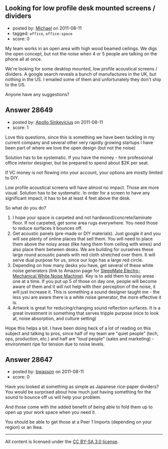 ## Looking for low profile desk mounted screens / dividers

- posted by: [Michael](https://stackexchange.com/users/-1/12609-michael) on 2011-08-11
- tagged: `office`, `office-space`
- score: 0

My team works in an open area with high wood beamed ceilings. We digs the open concept, but not the noise when 4 or 5 people are talking on the phone all at once.

We're looking for some desktop mounted, low profile acoustical screens / dividers. A google search reveals a bunch of manufactures in the UK, but nothing in the US. I emailed some of them and unfortunately they don't ship to the US.

Anyone have any suggestions? 


## Answer 28649

- posted by: [Apollo Sinkevicius](https://stackexchange.com/users/-1/2119-apollo-sinkevicius) on 2011-08-11
- score: 1

<p>Love this questions, since this is something we have been tackling in my current company and several other very rapidly growing startups I have been part of where we love the open design (but not the noise)</p>

<p>Solution has to be systematic. If you have the money - hire professional office interior designer, but be prepared to spend about $2K per seat.</p>

<p>If VC money is not flowing into your account, your options are mostly limited to DIY.</p>

<p>Low profile acoustical screens will have almost no impact. Those are more visual. Solution has to be systematic. In order for a screen to have any significant impact, it has to be at least 4 feet above the desk.</p>

<p>So what do you do?</p>

<ol>
<li>I hope your space is carpeted and not hardwood/concrete/laminate floor. If not carpeted, get some area rugs everywhere. You need those to reduce surfaces it bounces off.</li>
<li>Get acoustic panels (pre-made or DIY materials). Just google it and you will see plenty of online places that sell them. You will need to place them above the noisy areas (like hang them from ceiling with wires) and also place them between desks. We are building for ourselves these large round acoustic panels with red cloth stretched over them. It will serve dual purpose for us, since our logo has a large red circle.</li>
<li>Depending on how many desks you have, get several of these white noise generators (link to Amazon page for <a href="http://rads.stackoverflow.com/amzn/click/B000KUHFGM" rel="nofollow">SleepMate Electro-Mechanical White Noise Machine</a>). Key is to add them to noisy areas one at a time. If you put up 5 of those on day one, people will become aware of them and it will not help with their perception of the noise, it will just increase it. This is something a sound designer taught me - the less you are aware there is a white noise generator, the more effective it is.</li>
<li>Artwork is great for reducing/changing sound reflection surfaces. It is a great investment in something that serves tripple purpose (nice to look at, noise absorption, and culture setting)</li>
</ol>

<p>Hope this helps a bit. I have been doing heck of a lot of reading on this subject and talking to pros, since half of my team are "quiet people" (tech, ops, production, etc.) and half are "loud people" (sales and marketing) - environment ripe for tension due to noise levels.</p>



## Answer 28647

- posted by: [bwasson](https://stackexchange.com/users/-1/12611-bwasson) on 2011-08-11
- score: 0

Have you looked at something as simple as Japanese rice-paper dividers? You would be surprised about how much just having something for the sound to bounce off us will help your problem. 

And those come with the added benefit of being able to fold them up to open up your work space when you need it. 

You should be able to get those at a Peer 1 Imports (depending on your region) or an Ikea. 




---

All content is licensed under the [CC BY-SA 3.0 license](https://creativecommons.org/licenses/by-sa/3.0/).
